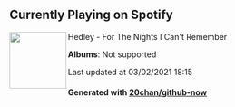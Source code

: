 ## Currently Playing on Spotify

[<img align="left" width="100" src="https://i.scdn.co/image/ab67616d0000b273d0af4310b55a294a27c399e3">](https://open.spotify.com/album/2tLvmJpUAkbcTp85eACvA2)

Hedley - For The Nights I Can't Remember

**Albums**: Not supported

Last updated at 03/02/2021 18:15

#### Generated with [20chan/github-now](https://github.com/20chan/github-now)


<!--
**20chan/20chan** is a ✨ _special_ ✨ repository because its `README.md` (this file) appears on your GitHub profile.

Here are some ideas to get you started:

- 🔭 I’m currently working on ...
- 🌱 I’m currently learning ...
- 👯 I’m looking to collaborate on ...
- 🤔 I’m looking for help with ...
- 💬 Ask me about ...
- 📫 How to reach me: ...
- 😄 Pronouns: ...
- ⚡ Fun fact: ...
-->
